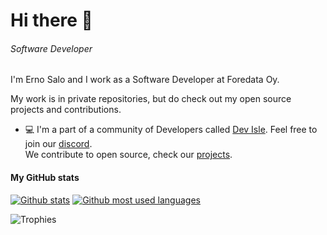 # Hi there 👋

###### *Software Developer*

I'm Erno Salo and I work as a Software Developer at Foredata Oy.

My work is in private repositories, but do check out my open source projects and contributions.

- 💻 I'm a part of a community of Developers called [Dev Isle](https://devisle.netlify.app/). Feel free to join our [discord](https://discord.com/invite/MSTQKRE). <br> We contribute to open source, check our [projects](https://github.com/devisle).

#### My GitHub stats
[![Github stats](https://github-readme-stats.vercel.app/api?username=endormi&show_icons=true&theme=synthwave)](https://endormi.io/)
[![Github most used languages](https://github-readme-stats.vercel.app/api/top-langs/?username=endormi&layout=compact&theme=synthwave&hide=jupyter%20notebook)](https://github.com/endormi?tab=repositories)

![Trophies](https://github-profile-trophy.vercel.app/?username=endormi&theme=dracula&row=1&column=8)

